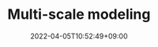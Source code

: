 ---
# Documentation: https://sourcethemes.com/academic/docs/managing-content/

title: "Multi-scale modeling"
summary: "Optimizing energy conversion systems at multiple time and size scales, from atomistic to continuum."

authors: [admin,adith,sumin-choi,byungmin-chun,kwak-dongvin]
tags: []
categories: []
date: 2022-04-05T10:52:49+09:00
relatedpublications: [won-2024,byun-2022, kastlunger-2022-uy, shin-2022-ks, ringe-2020-yl, ringe-2019-dm,liu-2019-ng]
relatedfunds: ["NRF (한국연구재단) Grant No. 2021R1C1C1008776 (신진연구)"]

# Optional external URL for project (replaces project detail page).
external_link: ""

# Featured images - NEW SECTION FOR TWO IMAGES
# You need to place 'featured-left.png' and 'featured-right.png' directly in this project's folder.
image:
  caption: "This is the picture"
  focal_point: ""
  preview_only: true

# If you still want a single image fallback (optional, useful for older pages)
# image:
#   caption: "This is the picture"
#   focal_point: ""
#   preview_only: true

# Custom links (optional).
#   Uncomment and edit lines below to show custom links.
# links:
# - name: Follow
#   url: https://twitter.com
#   icon_pack: fab
#   icon: twitter

url_code: ""
url_pdf: ""
url_slides: ""
url_video: ""


# Slides (optional).
#   Associate this project with Markdown slides.
#   Simply enter your slide deck's filename without extension.
#   E.g. `slides = "example-slides"` references `content/slides/example-slides.md`.
#   Otherwise, set `slides = ""`.
slides: ""

projecttext: "For a long time, planar, crystalline electrodes have been predominantly used to catalyze energy conversion processes. The simplicity of these systems enabled DFT simulations to unravel binding energy descriptors for electrocatalytic activity and develop efficient catalyst screening approaches. However, the intrinsic limitations of electrode engineering in two dimensions has triggered developments towards the use of 3D-structured electrodes. Nowadays, in particular the use of porous electrodes, enables to selectively design the arrangement, strain, environment and volume density of active sites and maximize the mass-loading based activity of expensive catalysts. Porous electrodes are thus a state-of-the-art means for many electrochemical reactions, such as ORR, HER and OER. Particularly strong effects have been found for CO<sub>2</sub> and CO reduction, with critical enhancements of valuable C<sub>2+</sub> (carbohydrates and alcohols at least two carbon atoms) product formation on copper, and CO formation on gold and silver. Despite the significance of these effects in a wide range of energy conversion processes, the physical complexity of the systems has largely limited a detailed understanding and strategic design of porous electrodes. The goal of this NRF-funded project is to develop a cutting edge <i>multi-scale</i> framework for modeling electrochemical energy conversion in nano-structured electrodes. Ultimately, this is expected to lead to generalized design principles that take both mass transport and reaction kinetics into account."
projectimage: "featured.png"
projectimagecaption: "Understanding electrochemistry requires a detailed modeling of electrochemical reaction kinetics, but also mass transport, both under applied bias potential. Porous electrodes give rise to particularly interesting mass transport phenomena, which interplay with reaction kinetics is only little understood."
projectimagecaptionshort: "Multi-scale modeling approach for electrochemical energy conversion."

---